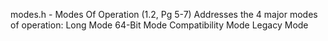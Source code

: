 modes.h - Modes Of Operation (1.2, Pg 5-7)
Addresses the 4 major modes of operation:
Long Mode
64-Bit Mode
Compatibility Mode
Legacy Mode
